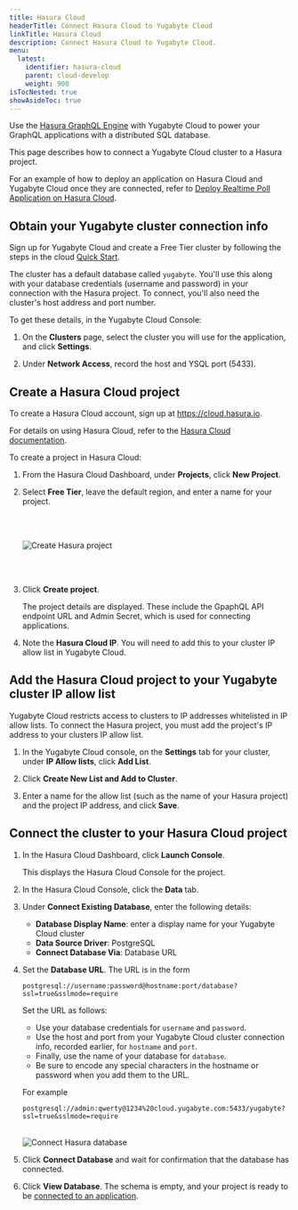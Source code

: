 ```yaml
---
title: Hasura Cloud
headerTitle: Connect Hasura Cloud to Yugabyte Cloud
linkTitle: Hasura Cloud
description: Connect Hasura Cloud to Yugabyte Cloud.
menu:
  latest:
    identifier: hasura-cloud
    parent: cloud-develop
    weight: 900
isTocNested: true
showAsideToc: true
---
```


Use the [Hasura GraphQL Engine](https://hasura.io) with Yugabyte Cloud to power your GraphQL applications with a distributed SQL database.

This page describes how to connect a Yugabyte Cloud cluster to a Hasura project.

For an example of how to deploy an application on Hasura Cloud and Yugabyte Cloud once they are connected, refer to [Deploy Realtime Poll Application on Hasura Cloud](../hasura-sample-app/).

## Obtain your Yugabyte cluster connection info

Sign up for Yugabyte Cloud and create a Free Tier cluster by following the steps in the cloud [Quick Start](../../cloud-quickstart).

The cluster has a default database called `yugabyte`. You'll use this along with your database credentials (username and password) in your connection with the Hasura project. To connect, you'll also need the cluster's host address and port number.

To get these details, in the Yugabyte Cloud Console:

1. On the **Clusters** page, select the cluster you will use for the application, and click **Settings**.

1. Under **Network Access**, record the host and YSQL port (5433).

## Create a Hasura Cloud project

To create a Hasura Cloud account, sign up at <https://cloud.hasura.io>.

For details on using Hasura Cloud, refer to the [Hasura Cloud documentation](https://hasura.io/docs/latest/graphql/cloud/index.html).

To create a project in Hasura Cloud:

1. From the Hasura Cloud Dashboard, under **Projects**, click **New Project**.

1. Select **Free Tier**, leave the default region, and enter a name for your project.

    <br/><br/>

    ![Create Hasura project](/images/deploy/yugabyte-cloud/hasura-create-project.png)

    <br/><br/>

1. Click **Create project**.

    The project details are displayed. These include the GpaphQL API endpoint URL and Admin Secret, which is used for connecting applications.

1. Note the **Hasura Cloud IP**. You will need to add this to your cluster IP allow list in Yugabyte Cloud.

## Add the Hasura Cloud project to your Yugabyte cluster IP allow list

Yugabyte Cloud restricts access to clusters to IP addresses whitelisted in IP allow lists. To connect the Hasura project, you must add the project's IP address to your clusters IP allow list.

1. In the Yugabyte Cloud console, on the **Settings** tab for your cluster, under **IP Allow lists**, click **Add List**.

1. Click **Create New List and Add to Cluster**.

1. Enter a name for the allow list (such as the name of your Hasura project) and the project IP address, and click **Save**.

## Connect the cluster to your Hasura Cloud project

1. In the Hasura Cloud Dashboard, click **Launch Console**.

    This displays the Hasura Cloud Console for the project.

1. In the Hasura Cloud Console, click the **Data** tab.

1. Under **Connect Existing Database**, enter the following details:

    * **Database Display Name**: enter a display name for your Yugabyte Cloud cluster
    * **Data Source Driver**: PostgreSQL
    * **Connect Database Via**: Database URL

1. Set the **Database URL**. The URL is in the form

    ```url
    postgresql://username:password@hostname:port/database?ssl=true&sslmode=require
    ```

    Set the URL as follows:

    * Use your database credentials for `username` and `password`.
    * Use the host and port from your Yugabyte Cloud cluster connection info, recorded earlier, for `hostname` and `port`.
    * Finally, use the name of your database for `database`.
    * Be sure to encode any special characters in the hostname or password when you add them to the URL.

    For example

    ```url
    postgresql://admin:qwerty@1234%20cloud.yugabyte.com:5433/yugabyte?ssl=true&sslmode=require
    ```

    \
    ![Connect Hasura database](/images/deploy/yugabyte-cloud/hasura-cloud-connect-database.png)

1. Click **Connect Database** and wait for confirmation that the database has connected.

1. Click **View Database**. The schema is empty, and your project is ready to be [connected to an application](../hasura-sample-app/).
